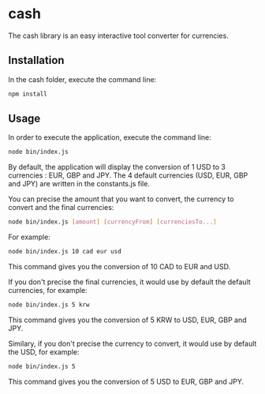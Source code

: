 # cash

The cash library is an easy interactive tool converter for currencies.

## Installation

In the cash folder, execute the command line:
```sh
npm install
```

## Usage

In order to execute the application, execute the command line:
```sh
node bin/index.js
```

By default, the application will display the conversion of 1 USD to 3 currencies : EUR, GBP and JPY.
The 4 default currencies (USD, EUR, GBP and JPY) are written in the constants.js file.

You can precise the amount that you want to convert, the currency to convert and the final currencies:

```sh
node bin/index.js [amount] [currencyFrom] [currenciesTo...]
```

For example:

```sh
node bin/index.js 10 cad eur usd
```

This command gives you the conversion of 10 CAD to EUR and USD.

If you don't precise the final currencies, it would use by default the default currencies, for example:

```sh
node bin/index.js 5 krw
```
This command gives you the conversion of 5 KRW to USD, EUR, GBP and JPY.

Similary, if you don't precise the currency to convert, it would use by default the USD, for example:

```sh
node bin/index.js 5
```

This command gives you the conversion of 5 USD to EUR, GBP and JPY.